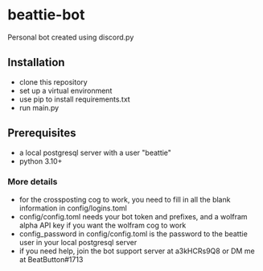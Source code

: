 # beattie-bot

Personal bot created using discord.py

## Installation

 - clone this repository
 - set up a virtual environment
 - use pip to install requirements.txt
 - run main.py

## Prerequisites

 - a local postgresql server with a user "beattie"
 - python 3.10+

### More details

 - for the crossposting cog to work, you need to fill in all the blank information in config/logins.toml
 - config/config.toml needs your bot token and prefixes, and a wolfram alpha API key if you want the wolfram cog to work
 - config_password in config/config.toml is the password to the beattie user in your local postgresql server
 - if you need help, join the bot support server at a3kHCRs9Q8 or DM me at BeatButton#1713
